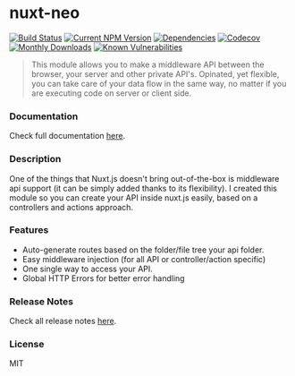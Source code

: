 # nuxt-neo
[![Build Status](https://travis-ci.org/516310460/516310460.github.io.svg?branch=master)](https://travis-ci.org/516310460/516310460.github.io)
[![Current NPM Version](https://badge.fury.io/js/nuxt-neo.svg)](https://badge.fury.io/js/nuxt-neo)
[![Dependencies](https://david-dm.org/516310460/516310460.github.io.svg)](https://david-dm.org/516310460/516310460.github.io.svg)
[![Codecov](https://codecov.io/gh/516310460/516310460.github.io/branch/master/graph/badge.svg)](https://codecov.io/gh/516310460/516310460.github.io)
[![Monthly Downloads](https://img.shields.io/npm/dm/nuxt-neo.svg)](https://img.shields.io/npm/dm/nuxt-neo.svg)
[![Known Vulnerabilities](https://snyk.io/test/github/516310460/516310460.github.io/badge.svg)](https://snyk.io/test/github/516310460/516310460.github.io)

> This module allows you to make a middleware API between the browser, your server and other private API's. Opinated, yet flexible, you can take care of your data flow in the same way, no matter if you are executing code on server or client side.

### Documentation ###
Check full documentation [here](https://ezypeeze.github.io/nuxt-neo).

### Description ###
One of the things that Nuxt.js doesn't bring out-of-the-box is middleware api support
(it can be simply added thanks to its flexibility).
I created this module so you can create your API inside nuxt.js easily, based on a controllers and actions approach.

### Features ###
- Auto-generate routes based on the folder/file tree your api folder.
- Easy middleware injection (for all API or controller/action specific)
- One single way to access your API.
- Global HTTP Errors for better error handling

### Release Notes ###
Check all release notes [here](https://github.com/516310460/516310460.github.io/blob/master/CHANGELOG.md).
 
### License ###
MIT